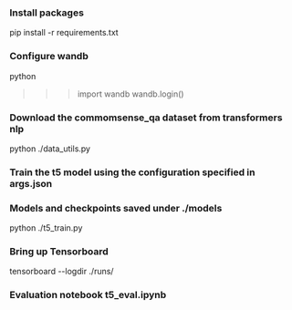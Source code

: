 ### Install packages
pip install -r requirements.txt

### Configure wandb
python
>>> import wandb
>>> wandb.login()

### Download the commomsense_qa dataset from transformers nlp
python ./data_utils.py

### Train the t5 model using the configuration specified in args.json
### Models and checkpoints saved under ./models
python ./t5_train.py

### Bring up Tensorboard    
tensorboard --logdir ./runs/

### Evaluation notebook t5_eval.ipynb
